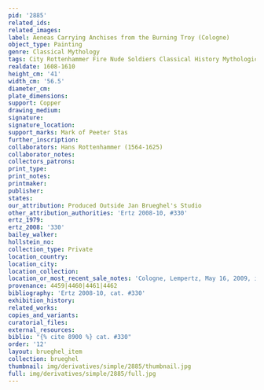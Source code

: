```yaml
---
pid: '2885'
related_ids: 
related_images: 
label: Aeneas Carrying Anchises from the Burning Troy (Cologne)
object_type: Painting
genre: Classical Mythology
tags: City Rottenhammer Fire Nude Soldiers Classical History Mythological Armor
realdate: 1608-1610
height_cm: '41'
width_cm: '56.5'
diameter_cm: 
plate_dimensions: 
support: Copper
drawing_medium: 
signature: 
signature_location: 
support_marks: Mark of Peeter Stas
further_inscription: 
collaborators: Hans Rottenhammer (1564-1625)
collaborator_notes: 
collectors_patrons: 
print_type: 
print_notes: 
printmaker: 
publisher: 
states: 
our_attribution: Produced Outside Jan Brueghel's Studio
other_attribution_authorities: 'Ertz 2008-10, #330'
ertz_1979: 
ertz_2008: '330'
bailey_walker: 
hollstein_no: 
collection_type: Private
location_country: 
location_city: 
location_collection: 
location_or_most_recent_sale_notes: 'Cologne, Lempertz, May 16, 2009, inv. #1025'
provenance: 4459|4460|4461|4462
bibliography: 'Ertz 2008-10, cat. #330'
exhibition_history: 
related_works: 
copies_and_variants: 
curatorial_files: 
external_resources: 
biblio: "{% cite 8900 %} cat. #330"
order: '12'
layout: brueghel_item
collection: brueghel
thumbnail: img/derivatives/simple/2885/thumbnail.jpg
full: img/derivatives/simple/2885/full.jpg
---
```

